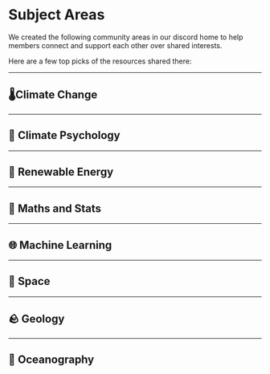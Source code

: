 # Subject Areas

We created the following community areas in our discord home to help members connect and support each other over shared interests.

Here are a few top picks of the resources shared there:

***

## 🌡️Climate Change

***

## 🔱 Climate Psychology

***

## 🔋 Renewable Energy

***

## 🧮 Maths and Stats

***

## 🌐 Machine Learning

***

## 🚀 Space 

***

## 🪨 Geology

***

## 🌊 Oceanography
